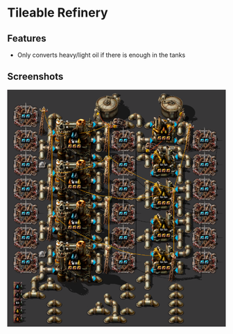 # Tileable Refinery

## Features

- Only converts heavy/light oil if there is enough in the tanks

## Screenshots

![img.png](img.png)